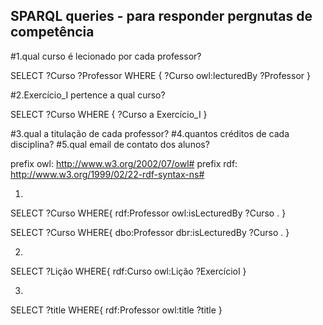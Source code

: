 ## SPARQL queries - para responder pergnutas de competência

#1.qual curso é lecionado por cada professor?

SELECT ?Curso ?Professor
	WHERE { ?Curso owl:lecturedBy ?Professor }

#2.Exercício_I pertence a qual curso?

SELECT ?Curso 
	WHERE { ?Curso a Exercício_I }

#3.qual a titulação de cada professor?
#4.quantos créditos de cada disciplina?
#5.qual email de contato dos alunos? 

prefix owl: <http://www.w3.org/2002/07/owl#>
prefix rdf: <http://www.w3.org/1999/02/22-rdf-syntax-ns#>

1.
SELECT ?Curso
WHERE{
	rdf:Professor owl:isLecturedBy ?Curso .
}

SELECT ?Curso
WHERE{
	dbo:Professor dbr:isLecturedBy ?Curso .
}

2.
SELECT ?Lição 
WHERE{
	rdf:Curso owl:Lição ?ExercícioI
}

3.
SELECT ?title 
WHERE{
	rdf:Professor owl:title ?title
}

